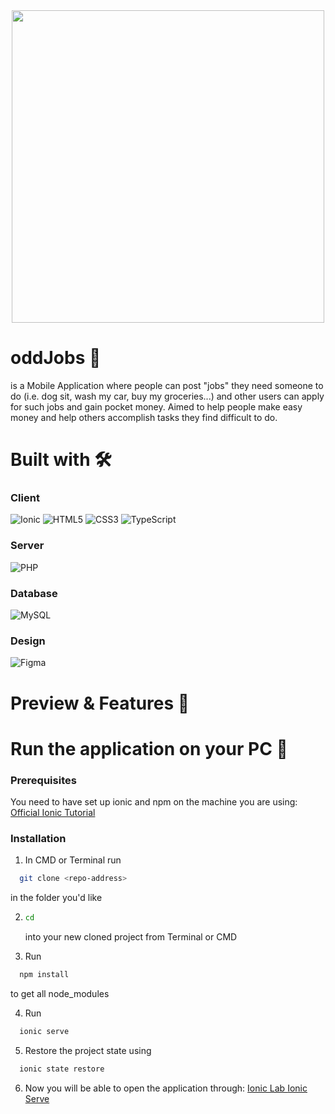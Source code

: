 <div align="center">
<img src="https://user-images.githubusercontent.com/102797454/206843035-9cfd731f-f10a-4855-af20-5e7743e7011b.png" width="500" height="500">
</div>

# oddJobs :cowboy_hat_face: 
is a Mobile Application where people can post "jobs" they need someone to do (i.e. dog sit, wash my car, buy my groceries...) and other users can apply for such jobs and gain pocket money. Aimed to help people make easy money and help others accomplish tasks they find difficult to do. 
 
 # Built with :hammer_and_wrench:
 ### Client 
![Ionic](https://img.shields.io/badge/Ionic-%233880FF.svg?style=for-the-badge&logo=Ionic&logoColor=white)
![HTML5](https://img.shields.io/badge/html5-%23E34F26.svg?style=for-the-badge&logo=html5&logoColor=white)
![CSS3](https://img.shields.io/badge/css3-%231572B6.svg?style=for-the-badge&logo=css3&logoColor=white)
![TypeScript](https://img.shields.io/badge/typescript-%23007ACC.svg?style=for-the-badge&logo=typescript&logoColor=white)

### Server 
![PHP](https://img.shields.io/badge/php-%23777BB4.svg?style=for-the-badge&logo=php&logoColor=white)

### Database 
![MySQL](https://img.shields.io/badge/mysql-%2300f.svg?style=for-the-badge&logo=mysql&logoColor=white)

### Design
![Figma](https://img.shields.io/badge/figma-%23F24E1E.svg?style=for-the-badge&logo=figma&logoColor=white)

# Preview & Features :iphone: 

# Run the application on your PC 🔽

### Prerequisites
You need to have set up ionic and npm on the machine you are using: 
<a href="https://ionicframework.com/docs/intro/cli"> Official Ionic Tutorial </a>

### Installation 
1. In CMD or Terminal run 
 ```sh
   git clone <repo-address>
   ```
   in the folder you'd like
   
2. ```sh
   cd
   ```
   into your new cloned project from Terminal or CMD
   
3. Run 
 ```sh
   npm install
   ```
 to get all node_modules
 
 4. Run 
 ```sh
   ionic serve
   ```
   
5. Restore the project state using
```sh
  ionic state restore
   ```
   
6. Now you will be able to open the application through: 
<a href="http://localhost:8200/"> Ionic Lab </a>
<a href="http://localhost:8100/"> Ionic Serve </a>      
